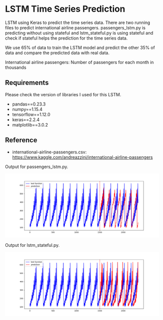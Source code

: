 # LSTM Time Series Prediction
LSTM using Keras to predict the time series data. There are two running files to predict international airline passengers. passengers_lstm.py is predicting without using stateful and lstm_stateful.py is using stateful and check if stateful helps the prediction for the time series data.

We use 65% of data to train the LSTM model and predict the other 35% of data and compare the predicted data with real data.

International airline passengers: Number of passengers for each month in thousands

## Requirements
Please check the version of libraries I used for this LSTM.

- pandas==0.23.3
- numpy==1.15.4
- tensorflow==1.12.0
- keras==2.2.4
- matplotlib==3.0.2

## Reference
- international-airline-passengers.csv: https://www.kaggle.com/andreazzini/international-airline-passengers



Output for passengers_lstm.py.

![](images/passengers_lstm_result.png)

Output for lstm_stateful.py.

![](images/lstm_stateful.png)


